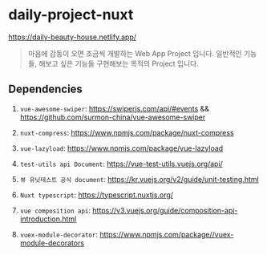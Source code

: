 # daily-project-nuxt

https://daily-beauty-house.netlify.app/

> 마음에 감동이 오면 조금씩 개발하는 Web App Project 입니다.
> 일반적인 기능들, 해보고 싶은 기능들 구현해보는 목적의 Project 입니다.

## Dependencies

1. `vue-awesome-swiper`: https://swiperjs.com/api/#events && https://github.com/surmon-china/vue-awesome-swiper

2. `nuxt-compress`: https://www.npmjs.com/package/nuxt-compress

3. `vue-lazyload`: https://www.npmjs.com/package/vue-lazyload

4. `test-utils api Document`: https://vue-test-utils.vuejs.org/api/

5. `뷰 유닛테스트 공식 document`: https://kr.vuejs.org/v2/guide/unit-testing.html

6. `Nuxt typescript`: https://typescript.nuxtjs.org/

7. `vue composition api`: https://v3.vuejs.org/guide/composition-api-introduction.html

8. `vuex-module-decorator`: https://www.npmjs.com/package//vuex-module-decorators

